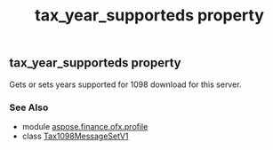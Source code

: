﻿---
title: tax_year_supporteds property
second_title: Aspose.Finance for Python via .NET API References
description: 
type: docs
weight: 50
url: /python-net/aspose.finance.ofx.profile/tax1098messagesetv1/tax_year_supporteds/
is_root: false
---

## tax_year_supporteds property


Gets or sets years supported for 1098 download for this server.

### See Also
* module [aspose.finance.ofx.profile](../../)
* class [Tax1098MessageSetV1](/finance/python-net/aspose.finance.ofx.profile/tax1098messagesetv1)
